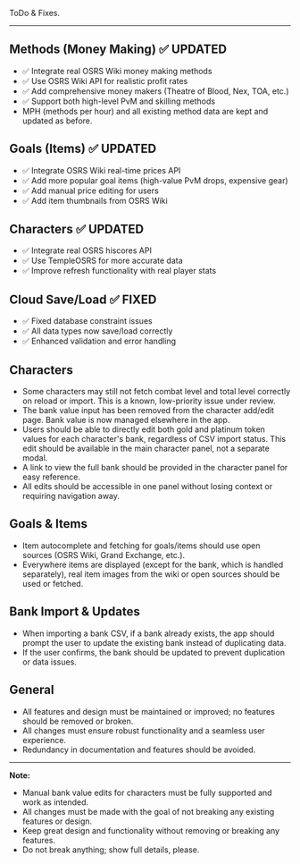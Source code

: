 ToDo & Fixes.

---

## Methods (Money Making) ✅ UPDATED
- ✅ Integrate real OSRS Wiki money making methods
- ✅ Use OSRS Wiki API for realistic profit rates
- ✅ Add comprehensive money makers (Theatre of Blood, Nex, TOA, etc.)
- ✅ Support both high-level PvM and skilling methods
- MPH (methods per hour) and all existing method data are kept and updated as before.

## Goals (Items) ✅ UPDATED  
- ✅ Integrate OSRS Wiki real-time prices API
- ✅ Add more popular goal items (high-value PvM drops, expensive gear)
- ✅ Add manual price editing for users
- ✅ Add item thumbnails from OSRS Wiki

## Characters ✅ UPDATED
- ✅ Integrate real OSRS hiscores API 
- ✅ Use TempleOSRS for more accurate data
- ✅ Improve refresh functionality with real player stats

## Cloud Save/Load ✅ FIXED
- ✅ Fixed database constraint issues
- ✅ All data types now save/load correctly
- ✅ Enhanced validation and error handling

## Characters
- Some characters may still not fetch combat level and total level correctly on reload or import. This is a known, low-priority issue under review.
- The bank value input has been removed from the character add/edit page. Bank value is now managed elsewhere in the app.
- Users should be able to directly edit both gold and platinum token values for each character's bank, regardless of CSV import status. This edit should be available in the main character panel, not a separate modal.
- A link to view the full bank should be provided in the character panel for easy reference.
- All edits should be accessible in one panel without losing context or requiring navigation away.

## Goals & Items
- Item autocomplete and fetching for goals/items should use open sources (OSRS Wiki, Grand Exchange, etc.).
- Everywhere items are displayed (except for the bank, which is handled separately), real item images from the wiki or open sources should be used or fetched.

## Bank Import & Updates
- When importing a bank CSV, if a bank already exists, the app should prompt the user to update the existing bank instead of duplicating data.
- If the user confirms, the bank should be updated to prevent duplication or data issues.

## General
- All features and design must be maintained or improved; no features should be removed or broken.
- All changes must ensure robust functionality and a seamless user experience.
- Redundancy in documentation and features should be avoided.

---

**Note:**
- Manual bank value edits for characters must be fully supported and work as intended.
- All changes must be made with the goal of not breaking any existing features or design.
- Keep great design and functionality without removing or breaking any features.
- Do not break anything; show full details, please.
